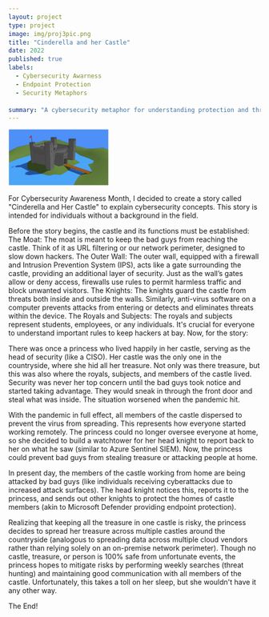 ```yaml
---
layout: project
type: project
image: img/proj3pic.png
title: "Cinderella and her Castle"
date: 2022
published: true
labels:
  - Cybersecurity Awarness
  - Endpoint Protection
  - Security Metaphors
    
summary: "A cybersecurity metaphor for understanding protection and threat mitigation inspired by a Disney princess."
---
```


<div class="text-center p-4">
  <img width="200px" src="../img/castle.png" >
  
</div>

For Cybersecurity Awareness Month, I decided to create a story called "Cinderella and Her Castle" to explain cybersecurity concepts. This story is intended for individuals without a background in the field.

Before the story begins, the castle and its functions must be established:
The Moat: The moat is meant to keep the bad guys from reaching the castle. Think of it as URL filtering or our network perimeter, designed to slow down hackers.
The Outer Wall: The outer wall, equipped with a firewall and Intrusion Prevention System (IPS), acts like a gate surrounding the castle, providing an additional layer of security. Just as the wall’s gates allow or deny access, firewalls use rules to permit harmless traffic and block unwanted visitors.
The Knights: The knights guard the castle from threats both inside and outside the walls. Similarly, anti-virus software on a computer prevents attacks from entering or detects and eliminates threats within the device.
The Royals and Subjects: The royals and subjects represent students, employees, or any individuals. It's crucial for everyone to understand important rules to keep hackers at bay.
Now, for the story:

There was once a princess who lived happily in her castle, serving as the head of security (like a CISO). Her castle was the only one in the countryside, where she hid all her treasure. Not only was there treasure, but this was also where the royals, subjects, and members of the castle lived. Security was never her top concern until the bad guys took notice and started taking advantage. They would sneak in through the front door and steal what was inside. The situation worsened when the pandemic hit.

With the pandemic in full effect, all members of the castle dispersed to prevent the virus from spreading. This represents how everyone started working remotely. The princess could no longer oversee everyone at home, so she decided to build a watchtower for her head knight to report back to her on what he saw (similar to Azure Sentinel SIEM). Now, the princess could prevent bad guys from stealing treasure or attacking people at home.

In present day, the members of the castle working from home are being attacked by bad guys (like individuals receiving cyberattacks due to increased attack surfaces). The head knight notices this, reports it to the princess, and sends out other knights to protect the homes of castle members (akin to Microsoft Defender providing endpoint protection).

Realizing that keeping all the treasure in one castle is risky, the princess decides to spread her treasure across multiple castles around the countryside (analogous to spreading data across multiple cloud vendors rather than relying solely on an on-premise network perimeter). Though no castle, treasure, or person is 100% safe from unfortunate events, the princess hopes to mitigate risks by performing weekly searches (threat hunting) and maintaining good communication with all members of the castle. Unfortunately, this takes a toll on her sleep, but she wouldn't have it any other way.

The End!

